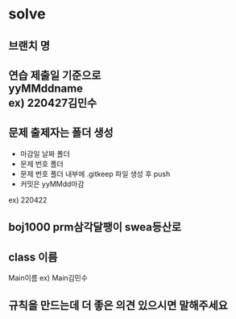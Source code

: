 # solve

## 브랜치 명

연습 제출일 기준으로</br>
yyMMddname</br>
ex) 220427김민수
---
## 문제 출제자는 폴더 생성

- 마감일 날짜 폴더
- 문제 번호 폴더
- 문제 번호 폴더 내부에 .gitkeep 파일 생성 후 push
- 커밋은 yyMMdd마감

ex) 220422

boj1000
prm삼각달팽이
swea등산로
---
## class 이름

Main이름
ex) Main김민수

## 규칙을 만드는데 더 좋은 의견 있으시면 말해주세요
